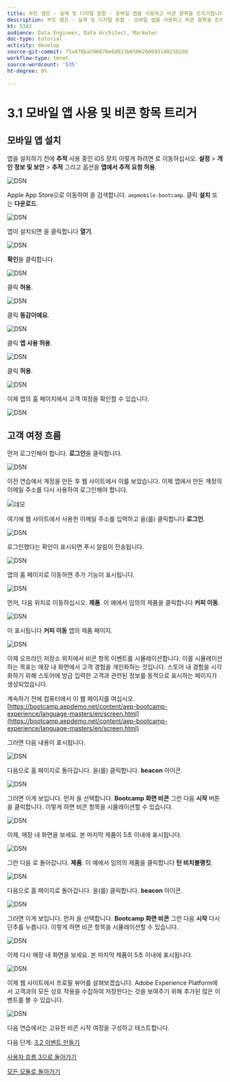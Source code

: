 ```yaml
---
title: 부트 캠프 - 실제 및 디지털 혼합 - 모바일 앱을 사용하고 비콘 항목을 트리거합니다. - 브라질
description: 부트 캠프 - 실제 및 디지털 혼합 - 모바일 앱을 사용하고 비콘 항목을 트리거합니다. - 브라질
kt: 5342
audience: Data Engineer, Data Architect, Marketer
doc-type: tutorial
activity: develop
source-git-commit: 75a878ba596078e6d013b65062606931402302dd
workflow-type: tm+mt
source-wordcount: '535'
ht-degree: 0%

---
```


# 3.1 모바일 앱 사용 및 비콘 항목 트리거

## 모바일 앱 설치

앱을 설치하기 전에 **추적** 사용 중인 iOS 장치 이렇게 하려면 로 이동하십시오. **설정** > **개인 정보 및 보안** > **추적** 그리고 옵션을 **앱에서 추적 요청 허용**.

![DSN](./../uc3/images/app4.png)

Apple App Store으로 이동하여 을 검색합니다. `aepmobile-bootcamp`. 클릭 **설치** 또는 **다운로드**.

![DSN](./../uc3/images/app1.png)

앱이 설치되면 을 클릭합니다 **열기**.

![DSN](./../uc3/images/app2.png)

**확인**&#x200B;을 클릭합니다.

![DSN](./../uc3/images/app9.png)

클릭 **허용**.

![DSN](./../uc3/images/app3.png)

클릭 **동감이에요**.

![DSN](./../uc3/images/app7.png)

클릭 **앱 사용 허용**.

![DSN](./../uc3/images/app8.png)

클릭 **허용**.

![DSN](./../uc3/images/app5.png)

이제 앱의 홈 페이지에서 고객 여정을 확인할 수 있습니다.

![DSN](./../uc3/images/app12.png)

## 고객 여정 흐름

먼저 로그인해야 합니다. **로그인**&#x200B;을 클릭합니다.

![DSN](./images/app13.png)

이전 연습에서 계정을 만든 후 웹 사이트에서 이를 보았습니다. 이제 앱에서 만든 계정의 이메일 주소를 다시 사용하여 로그인해야 합니다.

![데모](./images/pv1.png)

여기에 웹 사이트에서 사용한 이메일 주소를 입력하고 을(를) 클릭합니다 **로그인**.

![DSN](./images/app14.png)

로그인했다는 확인이 표시되면 푸시 알림이 전송됩니다.

![DSN](./images/app15.png)

앱의 홈 페이지로 이동하면 추가 기능이 표시됩니다.

![DSN](./images/app17.png)

먼저, 다음 위치로 이동하십시오. **제품**. 이 예에서 임의의 제품을 클릭합니다 **커피 이동**.

![DSN](./images/app19.png)

이 표시됩니다 **커피 이동** 앱의 제품 페이지.

![DSN](./images/app20.png)

이제 오프라인 저장소 위치에서 비콘 항목 이벤트를 시뮬레이션합니다. 이를 시뮬레이션하는 목표는 매장 내 화면에서 고객 경험을 개인화하는 것입니다. 스토어 내 경험을 시각화하기 위해 스토어에 방금 입력한 고객과 관련된 정보를 동적으로 표시하는 페이지가 생성되었습니다.

계속하기 전에 컴퓨터에서 이 웹 페이지를 여십시오. [https://bootcamp.aepdemo.net/content/aep-bootcamp-experience/language-masters/en/screen.html](https://bootcamp.aepdemo.net/content/aep-bootcamp-experience/language-masters/en/screen.html)

그러면 다음 내용이 표시됩니다.

![DSN](./images/screen1.png)

다음으로 홈 페이지로 돌아갑니다. 을(를) 클릭합니다. **beacon** 아이콘.

![DSN](./images/app23.png)

그러면 이게 보입니다. 먼저 을 선택합니다. **Bootcamp 화면 비콘** 그런 다음 **시작** 버튼을 클릭합니다. 이렇게 하면 비콘 항목을 시뮬레이션할 수 있습니다.

![DSN](./images/app21.png)

이제, 매장 내 화면을 보세요. 본 마지막 제품이 5초 이내에 표시됩니다.

![DSN](./images/screen2.png)

그런 다음 로 돌아갑니다. **제품**. 이 예에서 임의의 제품을 클릭합니다 **탄 비치블랭킷**.

![DSN](./images/app22.png)

다음으로 홈 페이지로 돌아갑니다. 을(를) 클릭합니다. **beacon** 아이콘.

![DSN](./images/app23.png)

그러면 이게 보입니다. 먼저 을 선택합니다. **Bootcamp 화면 비콘** 그런 다음 **시작** 다시 단추를 누릅니다. 이렇게 하면 비콘 항목을 시뮬레이션할 수 있습니다.

![DSN](./images/app21.png)

이제 다시 매장 내 화면을 보세요. 본 마지막 제품이 5초 이내에 표시됩니다.

![DSN](./images/screen3.png)

이제 웹 사이트에서 프로필 뷰어를 살펴보겠습니다. Adobe Experience Platform에서 고객과의 모든 상호 작용을 수집하여 저장한다는 것을 보여주기 위해 추가된 많은 이벤트를 볼 수 있습니다.

![DSN](./images/screen4.png)

다음 연습에서는 고유한 비콘 시작 여정을 구성하고 테스트합니다.

다음 단계: [3.2 이벤트 만들기](./ex2.md)

[사용자 흐름 3으로 돌아가기](./uc3.md)

[모든 모듈로 돌아가기](../../overview.md)
